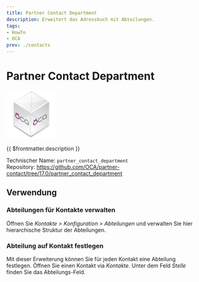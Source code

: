 ```yaml
---
title: Partner Contact Department
description: Erweitert das Adressbuch mit Abteilungen.
tags:
- HowTo
- OCA
prev: ./contacts
---
```

# Partner Contact Department
![icon_oca_app](attachments/icon_oca_app.png)

{{ $frontmatter.description }}

Technischer Name: `partner_contact_department`\
Repository: <https://github.com/OCA/partner-contact/tree/17.0/partner_contact_department>

## Verwendung

### Abteilungen für Kontakte verwalten

Öffnen Sie *Kontakte > Konfiguration > Abteilungen* und verwalten Sie hier hierarchische Struktur der Abteilungen. 

### Abteilung auf Kontakt festlegen

Mit dieser Erweiterung können Sie für jeden Kontakt eine Abteilung festlegen. Öffnen Sie einen Kontakt via *Kontakte*. Unter dem Feld *Stelle* finden Sie das Abteilungs-Feld.



